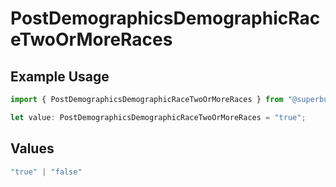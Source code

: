 # PostDemographicsDemographicRaceTwoOrMoreRaces

## Example Usage

```typescript
import { PostDemographicsDemographicRaceTwoOrMoreRaces } from "@superbuilders/oneroster/models/operations";

let value: PostDemographicsDemographicRaceTwoOrMoreRaces = "true";
```

## Values

```typescript
"true" | "false"
```
